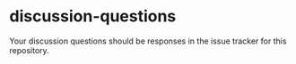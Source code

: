 # discussion-questions
Your discussion questions should be responses in the issue tracker for this repository.

